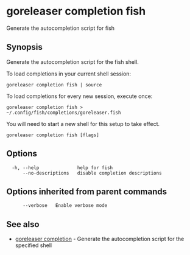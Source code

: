 # goreleaser completion fish

Generate the autocompletion script for fish

## Synopsis

Generate the autocompletion script for the fish shell.

To load completions in your current shell session:

	goreleaser completion fish | source

To load completions for every new session, execute once:

	goreleaser completion fish > ~/.config/fish/completions/goreleaser.fish

You will need to start a new shell for this setup to take effect.


```
goreleaser completion fish [flags]
```

## Options

```
  -h, --help              help for fish
      --no-descriptions   disable completion descriptions
```

## Options inherited from parent commands

```
      --verbose   Enable verbose mode
```

## See also

* [goreleaser completion](/cmd/goreleaser_completion/)	 - Generate the autocompletion script for the specified shell

